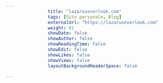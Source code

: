 ---
                title: "lazarusoverlook.com"
                tags: [Sito personale, Blog]
                externalUrl: "https://lazarusoverlook.com"
                weight: 81
                showDate: false
                showAuthor: false
                showReadingTime: false
                showEdit: false
                showLikes: false
                showViews: false
                layoutBackgroundHeaderSpace: false
                ---

